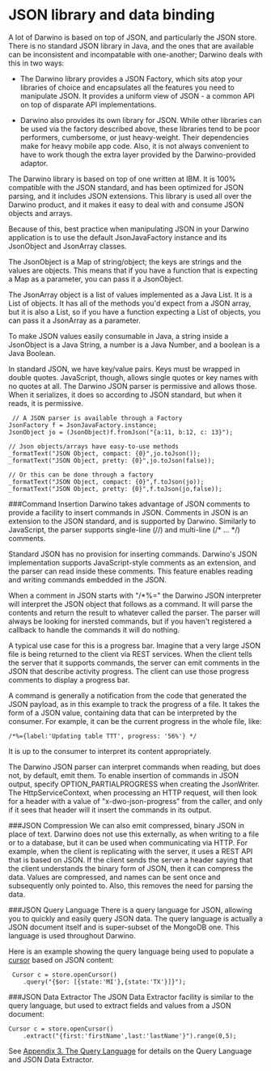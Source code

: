 # JSON library and data binding
A lot of Darwino is based on top of JSON, and particularly the JSON store. There is no standard JSON library in Java, and the ones that are available can be inconsistent and incompatable with one-another; Darwino deals with this in two ways:

- The Darwino library provides a JSON Factory, which sits atop your libraries of choice and encapsulates all the features you need to manipulate JSON.  It provides a uniform view of JSON - a common API on top of disparate API implementations.

- Darwino also provides its own library for JSON. While other libraries can be used via the factory described above, these libraries tend to be poor performers, cumbersome, or just heavy-weight. Their dependencies make for heavy mobile app code. Also, it is not always convenient to have to work though the extra layer provided by the Darwino-provided adaptor.

The Darwino library is based on top of one written at IBM. It is 100% compatible with the JSON standard, and has been optimized for JSON parsing, and it includes JSON extensions. This library is used all over the Darwino product, and it makes it easy to deal with and consume JSON objects and arrays.
  
Because of this, best practice when manipulating JSON in your Darwino application is to use the default JsonJavaFactory instance and its JsonObject and JsonArray classes.

The JsonObject is a Map of string/object; the keys are strings and the values are objects. This means that if you have a function that is expecting a Map as a parameter, you can pass it a JsonObject.

The JsonArray object is a list of values implemented as a Java List. It is a List of objects. It has all of the methods you'd expect from a JSON array, but it is also a List, so if you have a function expecting a List of objects, you can pass it a JsonArray as a parameter.

To make JSON values easily consumable in Java, a string inside a JsonObject is a Java String, a number is a Java Number, and a boolean is a Java Boolean.

In standard JSON, we have key/value pairs. Keys must be wrapped in double quotes. JavaScript, though, allows single quotes or key names with no quotes at all. The Darwino JSON parser is permissive and allows those. When it serializes, it does so according to JSON standard, but when it reads, it is permissive.
```
 // A JSON parser is available through a Factory
JsonFactory f = JsonJavaFactory.instance;
JsonObject jo = (JsonObject)f.fromJson("{a:11, b:12, c: 13}");

// Json objects/arrays have easy-to-use methods
_formatText("JSON Object, compact: {0}",jo.toJson());
_formatText("JSON Object, pretty: {0}",jo.toJson(false));

// Or this can be done through a factory
_formatText("JSON Object, compact: {0}",f.toJson(jo));
_formatText("JSON Object, pretty: {0}",f.toJson(jo,false));

```
 
###Command Insertion
Darwino takes advantage of JSON comments to provide a facility to insert commands in JSON. Comments in JSON is  an extension to the JSON standard, and is supported by Darwino. Similarly to JavaScript, the parser supports single-line (//) and multi-line (/* ... */) comments.

Standard JSON has no provision for inserting commands. Darwino's JSON implementation supports JavaScript-style comments as an extension, and the parser can read inside these comments. This feature enables reading and writing commands embedded in the JSON.

When a comment in JSON starts with "/*%=" the Darwino JSON interpreter will interpret the JSON object that follows as a command. It will parse the contents and return the result to whatever called the parser. The parser will always be looking for inersted commands, but if you haven't registered a callback to handle the commands it will do nothing.

A typical use case for this is a progress bar. Imagine that a very large JSON file is being returned to the client via REST services. When the client tells the server that it supports commands, the server can emit comments in the JSON that describe activity progress. The client can use those progress comments to display a progress bar.

A command is generally a notification from the code that generated the JSON payload, as in this example to track the progress of a file. It takes the form of a JSON value, containing data that can be interpreted by the consumer. For example, it can be the current progress in the whole file, like:
```
/*%={label:'Updating table TTT', progress: '56%'} */
```

It is up to the consumer to interpret its content appropriately.

The Darwino JSON parser can interpret commands when reading, but does not, by default, emit them. To enable insertion of commands in JSON output, specify OPTION_PARTIALPROGRESS when creating the JsonWriter. The HttpServiceContext, when processing an HTTP request, will then look for a header with a value of "x-dwo-json-progress" from the caller, and only if it sees that header will it insert the commands in its output.
 
###JSON Compression
We can also emit compressed, binary JSON in place of text. Darwino does not use this externally, as when writing to a file or to a database, but it can be used when communicating via HTTP. For example, when the client is replicating with the server, it uses a REST API that is based on JSON. If the client sends the server a header saying that the client understands the binary form of JSON, then it can compress the data. Values are compressed, and names can be sent once and subsequently only pointed to. Also, this removes the need for parsing the data.
 
 ###JSON Query Language
 There is a query language for JSON, allowing you to quickly and easily query JSON data. The query language is actually a JSON document itself and is super-subset of the MongoDB one. This language is used throughout Darwino.
 
 Here is an example showing the query language being used to populate a [cursor](Darwino+DB+API+4.+Cursors+and+Queries.md) based on JSON content:
```
 Cursor c = store.openCursor()
	.query("{$or: [{state:'MI'},{state:'TX'}]}");
```
 

###JSON Data Extractor
The JSON Data Extractor facility is similar to the query language, but used to extract fields and values from a JSON document:
```
Cursor c = store.openCursor()
	.extract("{first:'firstName',last:'lastName'}").range(0,5);

```
 See [Appendix 3. The Query Language](Appendix%203.%20The%20Query%20Language.md) for details on the Query Language and JSON Data Extractor.
